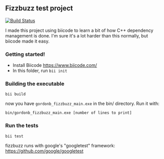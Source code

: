 ## Fizzbuzz test project
[![Build Status](https://travis-ci.org/gburgett/fizzbuzz.svg?branch=master)](https://travis-ci.org/gburgett/fizzbuzz)

I made this project using biicode to learn a bit of how C++ dependency management is done.  I'm sure it's a lot harder than this normally, but biicode made it easy.

### Getting started!

* Install Biicode https://www.biicode.com/
* In this folder, run `bii init`

### Building the executable

`bii build`

now you have `gordonb_fizzbuzz_main.exe` in the bin/ directory.  Run it with:

`bin/gordonb_fizzbuzz_main.exe [number of lines to print]`

### Run the tests

`bii test`

fizzbuzz runs with google's "googletest" framework: https://github.com/google/googletest
